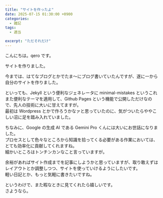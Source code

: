 ```yaml
---
title: "サイトを作ったよ"
date: 2025-07-15 01:30:00 +0900
categories:
  - 雑記
tags:
  - 適当

excerpt: "ただそれだけ"
---
```


こんにちは。qero です。

サイトを作りました。

今までは、はてなブログとかでたま～にブログ書いていたんですが、遂に一から自分のサイトを作りました。

といっても、Jekyll という便利なジェネレータに minimal-mistakes というこれまた便利なテーマを適用して、Github Pages という機能で公開しただけなので、先人の技術に大いに甘えてますが。  
最初は Wordpress とかで作ろうかなァと思っていたのに、気がついたらややこしい沼に足を踏み入れていました。

ちなみに、Google の生成 AI である Gemini Pro くんには大いにお世話になりました。  
プロセスとして色々なところから知識を拾ってくる必要がある作業においては、とても効率化に貢献してくれますね。  
細かいところはトンチンカンなこと言っていますが。

余裕があればサイト作成までを記事にしようかと思っていますが、取り敢えずはレイアウトとか調整しつつ、サイトを使っていけるようにしたいです。  
軽い日記とか、もっと気軽に書きたいですね。

というわけで、また暇なときに見てくれたら嬉しいです。  
さようなら。
